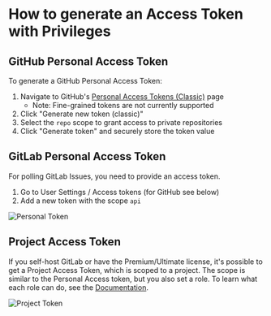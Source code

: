 # How to generate an Access Token with Privileges

## GitHub Personal Access Token

To generate a GitHub Personal Access Token:

1. Navigate to GitHub's [Personal Access Tokens (Classic)](https://github.com/settings/tokens) page
   - Note: Fine-grained tokens are not currently supported
2. Click "Generate new token (classic)"
3. Select the `repo` scope to grant access to private repositories
4. Click "Generate token" and securely store the token value


## GitLab Personal Access Token
For polling GitLab Issues, you need to provide an access token.   

1. Go to User Settings / Access tokens (for GitHub see below)
2. Add a new token with the scope `api`

![Personal Token](https://github.com/user-attachments/assets/76fb204e-450a-4516-9d93-897ae2a32f6d)


## Project Access Token
If you self-host GitLab or have the Premium/Ultimate license, it's possible to get a Project Access Token, which is scoped to a project. 
The scope is similar to the Personal Access token, but you also set a role. To learn what each role can do, see the <a href="https://docs.gitlab.com/ee/user/permissions.html#project-planning">Documentation</a>.


![Project Token](https://github.com/user-attachments/assets/f008f114-3d3e-450d-9301-7825222f9812)

